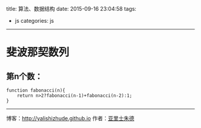 title: 算法、数据结构
date: 2015-09-16 23:04:58
tags:
- js
categories: js
---

<!-- more -->

# 斐波那契数列

## 第n个数：

    function fabonacci(n){
        return n>2?fabonacci(n-1)+fabonacci(n-2):1;
    }

- - - 
博客：http://yalishizhude.github.io
作者：[亚里士朱德](http://yalishizhude.github.io/about/)
